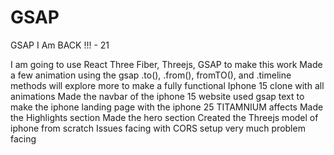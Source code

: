 # GSAP
GSAP
I Am BACK !!! - 21

I am going to use React Three Fiber, Threejs, GSAP to make this work 
Made a few animation using the gsap .to(), .from(), fromTO(), and .timeline methods will explore more to make a fully functional Iphone 15 clone with all animations
Made the navbar of the iphone 15 website 
used gsap text to make the iphone landing page 
with the iphone 25 TITAMNIUM affects 
Made the Highlights section
Made the hero section 
Created the Threejs model of iphone from scratch
Issues facing with CORS setup
very much problem facing
